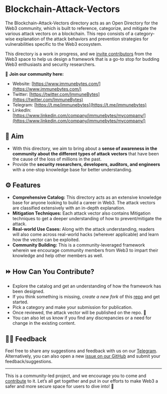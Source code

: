 # Blockchain-Attack-Vectors

The Blockchain-Attack-Vectors directory acts as an Open Directory for the Web3 community, which is built to reference, categorize, and mitigate the various attack vectors on a blockchain. This repo consists of a category-wise explanation of the attack behaviors and prevention strategies for vulnerabilities specific to the Web3 ecosystem.

This directory is a work in progress, and we [invite contributors](https://github.com/ImmuneBytes-Security-Audit/Blockchain-Attack-Vectors/fork) from the Web3 space to help us design a framework that is a go-to stop for budding Web3 enthusiasts and security researchers.

📩 **Join our community here:**

* Website: [https://www.immunebytes.com/](https://www.immunebytes.com/)
* Twitter: [https://twitter.com/ImmuneBytes](https://twitter.com/ImmuneBytes)
* Telegram: [https://t.me/immunebytes](https://t.me/immunebytes)
* LinkedIn: [https://www.linkedin.com/company/immunebytes/mycompany/](https://www.linkedin.com/company/immunebytes/mycompany/)

## 🎯 Aim

* With this directory, we aim to bring about a **sense of awareness in the community about the different types of attack vectors** that have been the cause of the loss of millions in the past.
* Provide the **security researchers, developers, auditors, and engineers** with a one-stop knowledge base for better understanding.

## ⚙️ Features

* **Comprehensive Catalog:** This directory acts as an extensive knowledge base for anyone looking to build a career in Web3. The attack vectors are classified extensively with an in-depth explanation.
* **Mitigation Techniques:** Each attack vector also contains Mitigation techniques to get a deeper understanding of how to prevent/mitigate the attack.
* **Real-world Use Cases:** Along with the attack understanding, readers will also come across real-world hacks (wherever applicable) and learn how the vector can be exploited.
* **Community Building:** This is a community-leveraged framework wherein we encourage community members from Web3 to impart their knowledge and help other members as well.

## ⏩ How Can You Contribute?

* Explore the catalog and get an understanding of how the framework has been designed.
* If you think something is missing, _create a new fork_ of this [repo](https://github.com/ImmuneBytes-Security-Audit/Blockchain-Attack-Vectors) and get started.
* Pick a category and make your submission for publication.
* Once reviewed, the attack vector will be published on the repo. 🚀
* You can also let us know if you find any discrepancies or a need for change in the existing content.

## ✍🏻 Feedback

Feel free to share any suggestions and feedback with us on our [Telegram](https://t.me/immunebytes). Alternatively, you can also open a new [issue on our GitHub](https://github.com/ImmuneBytes-Security-Audit/Blockchain-Attack-Vectors/issues/new) and submit your feedback/suggestions.

***

This is a community-led project, and we encourage you to come and [contribute](https://github.com/ImmuneBytes-Security-Audit/Blockchain-Attack-Vectors/fork) to it. Let’s all get together and put in our efforts to make Web3 a safer and more secure space for users to dive into! 🤝
